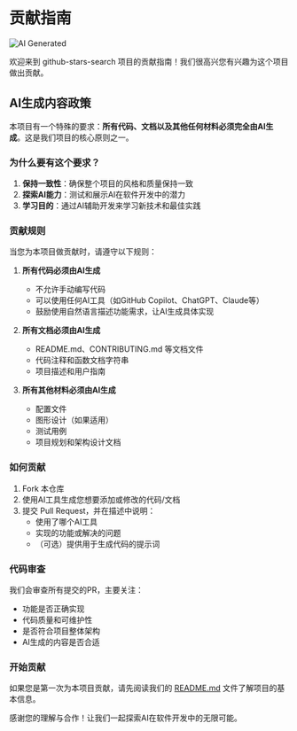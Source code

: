 # 贡献指南

![AI Generated](https://img.shields.io/badge/AI-Generated-brightgreen)

欢迎来到 github-stars-search 项目的贡献指南！我们很高兴您有兴趣为这个项目做出贡献。

## AI生成内容政策

本项目有一个特殊的要求：**所有代码、文档以及其他任何材料必须完全由AI生成**。这是我们项目的核心原则之一。

### 为什么要有这个要求？

1. **保持一致性**：确保整个项目的风格和质量保持一致
2. **探索AI能力**：测试和展示AI在软件开发中的潜力
3. **学习目的**：通过AI辅助开发来学习新技术和最佳实践

### 贡献规则

当您为本项目做贡献时，请遵守以下规则：

1. **所有代码必须由AI生成**
   - 不允许手动编写代码
   - 可以使用任何AI工具（如GitHub Copilot、ChatGPT、Claude等）
   - 鼓励使用自然语言描述功能需求，让AI生成具体实现

2. **所有文档必须由AI生成**
   - README.md、CONTRIBUTING.md 等文档文件
   - 代码注释和函数文档字符串
   - 项目描述和用户指南

3. **所有其他材料必须由AI生成**
   - 配置文件
   - 图形设计（如果适用）
   - 测试用例
   - 项目规划和架构设计文档

### 如何贡献

1. Fork 本仓库
2. 使用AI工具生成您想要添加或修改的代码/文档
3. 提交 Pull Request，并在描述中说明：
   - 使用了哪个AI工具
   - 实现的功能或解决的问题
   - （可选）提供用于生成代码的提示词

### 代码审查

我们会审查所有提交的PR，主要关注：
- 功能是否正确实现
- 代码质量和可维护性
- 是否符合项目整体架构
- AI生成的内容是否合适

### 开始贡献

如果您是第一次为本项目贡献，请先阅读我们的 [README.md](README.md) 文件了解项目的基本信息。

感谢您的理解与合作！让我们一起探索AI在软件开发中的无限可能。